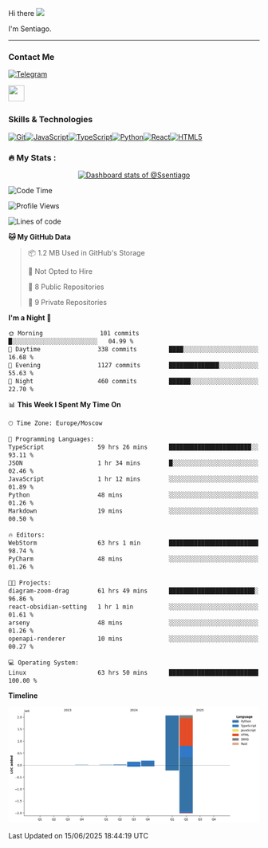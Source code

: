 Hi there ![](https://user-images.githubusercontent.com/18350557/176309783-0785949b-9127-417c-8b55-ab5a4333674e.gif)

I'm Sentiago. 

---


### Contact Me
<p align="left"><a href="https://t.me/sentiago" target="_blank" rel="noreferrer"><img src="https://img.shields.io/badge/-Telegram-2CA5E0?style=flat&logo=telegram&logoColor=white" alt="Telegram" width="100"/></a></p>

<p align="left"> <a href="https://discord.com/users/ssentiago" target="_blank" rel="noreferrer"> <picture> <source media="(prefers-color-scheme: dark)" srcset="https://raw.githubusercontent.com/danielcranney/readme-generator/main/public/icons/socials/discord-dark.svg" /> <source media="(prefers-color-scheme: light)" srcset="https://raw.githubusercontent.com/danielcranney/readme-generator/main/public/icons/socials/discord.svg" /> <img src="https://raw.githubusercontent.com/danielcranney/readme-generator/main/public/icons/socials/discord.svg" width="32" height="32" /> </picture> </a></p>

### Skills & Technologies
<p align="left">
<a href="https://git-scm.com/" target="_blank" rel="noreferrer"><img src="https://raw.githubusercontent.com/danielcranney/readme-generator/main/public/icons/skills/git-colored.svg" width="36" height="36" alt="Git" /></a><a href="https://developer.mozilla.org/en-US/docs/Web/JavaScript" target="_blank" rel="noreferrer"><img src="https://raw.githubusercontent.com/danielcranney/readme-generator/main/public/icons/skills/javascript-colored.svg" width="36" height="36" alt="JavaScript" /></a><a href="https://www.typescriptlang.org/" target="_blank" rel="noreferrer"><img src="https://raw.githubusercontent.com/danielcranney/readme-generator/main/public/icons/skills/typescript-colored.svg" width="36" height="36" alt="TypeScript" /></a><a href="https://www.python.org/" target="_blank" rel="noreferrer"><img src="https://raw.githubusercontent.com/danielcranney/readme-generator/main/public/icons/skills/python-colored.svg" width="36" height="36" alt="Python" /></a><a href="https://reactjs.org/" target="_blank" rel="noreferrer"><img src="https://raw.githubusercontent.com/danielcranney/readme-generator/main/public/icons/skills/react-colored.svg" width="36" height="36" alt="React" /></a><a href="https://developer.mozilla.org/en-US/docs/Glossary/HTML5" target="_blank" rel="noreferrer"><img src="https://raw.githubusercontent.com/danielcranney/readme-generator/main/public/icons/skills/html5-colored.svg" width="36" height="36" alt="HTML5" /></a>
</p> 


### :fire: My Stats :
<a href="https://next.ossinsight.io/widgets/official/compose-user-dashboard-stats?user_id=76674116" target="_blank" style="display: block" align="center">
  <picture>
    <source media="(prefers-color-scheme: dark)" srcset="https://next.ossinsight.io/widgets/official/compose-user-dashboard-stats/thumbnail.png?user_id=76674116&image_size=auto&color_scheme=dark" width="771" height="auto">
    <img alt="Dashboard stats of @Ssentiago" src="https://next.ossinsight.io/widgets/official/compose-user-dashboard-stats/thumbnail.png?user_id=76674116&image_size=auto&color_scheme=light" width="771" height="auto">
  </picture>
</a>

<!--START_SECTION:waka-->
![Code Time](http://img.shields.io/badge/Code%20Time-1%2C414%20hrs%2053%20mins-blue)

![Profile Views](http://img.shields.io/badge/Profile%20Views-1-blue)

![Lines of code](https://img.shields.io/badge/From%20Hello%20World%20I%27ve%20Written-4.5%20million%20lines%20of%20code-blue)

**🐱 My GitHub Data** 

> 📦 1.2 MB Used in GitHub's Storage 
 > 
> 🚫 Not Opted to Hire
 > 
> 📜 8 Public Repositories 
 > 
> 🔑 9 Private Repositories 
 > 
**I'm a Night 🦉** 

```text
🌞 Morning                101 commits         █░░░░░░░░░░░░░░░░░░░░░░░░   04.99 % 
🌆 Daytime                338 commits         ████░░░░░░░░░░░░░░░░░░░░░   16.68 % 
🌃 Evening                1127 commits        ██████████████░░░░░░░░░░░   55.63 % 
🌙 Night                  460 commits         ██████░░░░░░░░░░░░░░░░░░░   22.70 % 
```


📊 **This Week I Spent My Time On** 

```text
🕑︎ Time Zone: Europe/Moscow

💬 Programming Languages: 
TypeScript               59 hrs 26 mins      ███████████████████████░░   93.11 % 
JSON                     1 hr 34 mins        █░░░░░░░░░░░░░░░░░░░░░░░░   02.46 % 
JavaScript               1 hr 12 mins        ░░░░░░░░░░░░░░░░░░░░░░░░░   01.89 % 
Python                   48 mins             ░░░░░░░░░░░░░░░░░░░░░░░░░   01.26 % 
Markdown                 19 mins             ░░░░░░░░░░░░░░░░░░░░░░░░░   00.50 % 

🔥 Editors: 
WebStorm                 63 hrs 1 min        █████████████████████████   98.74 % 
PyCharm                  48 mins             ░░░░░░░░░░░░░░░░░░░░░░░░░   01.26 % 

🐱‍💻 Projects: 
diagram-zoom-drag        61 hrs 49 mins      ████████████████████████░   96.86 % 
react-obsidian-setting   1 hr 1 min          ░░░░░░░░░░░░░░░░░░░░░░░░░   01.61 % 
arseny                   48 mins             ░░░░░░░░░░░░░░░░░░░░░░░░░   01.26 % 
openapi-renderer         10 mins             ░░░░░░░░░░░░░░░░░░░░░░░░░   00.27 % 

💻 Operating System: 
Linux                    63 hrs 50 mins      █████████████████████████   100.00 % 
```

**Timeline**

![Lines of Code chart](https://raw.githubusercontent.com/Ssentiago/Ssentiago/main/assets/bar_graph.png)


 Last Updated on 15/06/2025 18:44:19 UTC
<!--END_SECTION:waka-->

